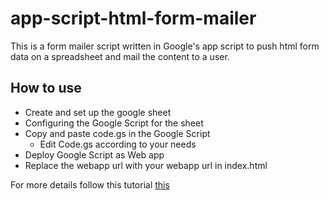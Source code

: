 # app-script-html-form-mailer
This is a form mailer script written in Google's app script to push html form data on a spreadsheet and mail the content to a user. 

## How to use
- Create and set up the google sheet
- Configuring the Google Script for the sheet
- Copy and paste code.gs in the Google Script
  - Edit Code.gs according to your needs
- Deploy Google Script as Web app
- Replace the webapp url with your webapp url in index.html

For more details follow this tutorial [this](https://medium.com/@dmccoy/how-to-submit-an-html-form-to-google-sheets-without-google-forms-b833952cc175)
